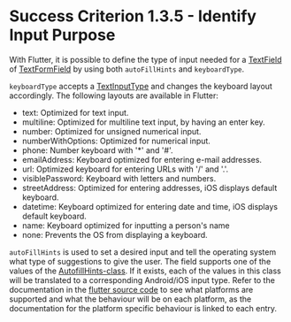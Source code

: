 # Success Criterion 1.3.5 - Identify Input Purpose

With Flutter, it is possible to define the type of input needed for a [TextField](https://api.flutter.dev/flutter/material/TextField-class.html) of [TextFormField](https://api.flutter.dev/flutter/material/TextFormField-class.html) by using both `autoFillHints` and `keyboardType`.

`keyboardType` accepts a [TextInputType](https://api.flutter.dev/flutter/services/TextInputType-class.html) and changes the keyboard layout accordingly. The following layouts are available in Flutter:

- text: Optimized for text input.
- multiline: Optimized for multiline text input, by having an enter key.
- number: Optimized for unsigned numerical input.
- numberWithOptions: Optimized for numerical input.
- phone: Number keyboard with '*' and '#'.
- emailAddress: Keyboard optimized for entering e-mail addresses.
- url: Optimized keyboard for entering URLs with '/' and '.'.
- visiblePassword: Keyboard with letters and numbers.
- streetAddress: Optimized for entering addresses, iOS displays default keyboard.
- datetime: Keyboard optimized for entering date and time, iOS displays default keyboard.
- name: Keyboard optimized for inputting a person's name
- none: Prevents the OS from displaying a keyboard.

`autoFillHints` is used to set a desired input and tell the operating system what type of suggestions to give the user. The field supports one of the values of the [AutofillHints-class](https://api.flutter.dev/flutter/services/AutofillHints-class.html). If it exists, each of the values in this class will be translated to a corresponding Android/iOS input type. Refer to the documentation in the [flutter source code](https://github.com/flutter/flutter/blob/master/packages/flutter/lib/src/services/autofill.dart) to see what platforms are supported and what the behaviour will be on each platform, as the documentation for the platform specific behaviour is linked to each entry.
